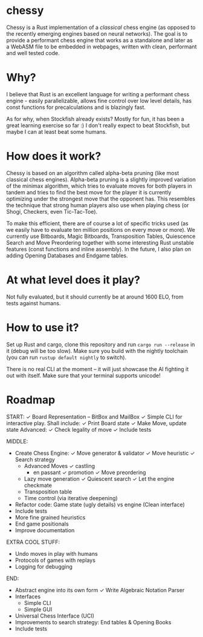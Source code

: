 # chessy
Chessy is a Rust implementation of a _classical_ chess engine (as opposed to the recently emerging
engines based on neural networks). The goal is to provide a performant chess engine that works as a standalone
and later as a WebASM file to be embedded in webpages, written with clean, performant and well tested code.

# Why?
I believe that Rust is an excellent language for writing a performant chess engine - easily parallelizable,
allows fine control over low level details, has const functions for precalculations and is blazingly fast.

As for why, when Stockfish already exists? Mostly for fun, it has been a great learning exercise so far :) 
I don't really expect to beat Stockfish, but maybe I can at least beat some humans. 

# How does it work?
Chessy is based on an algorithm called alpha-beta pruning (like most classical chess engines). Alpha-beta
pruning is a slightly improved variation of the minimax algorithm, which tries to evaluate moves for both players 
in tandem and tries to find the best move for the player it is currently optimizing under the strongest move that
the opponent has. This resembles the technique that strong human players also use when playing chess 
(or Shogi, Checkers, even Tic-Tac-Toe).

To make this efficient, there are of course a lot of specific tricks used (as we easily have to evaluate 
ten million positions on every move or more). We currently use Bitboards, Magic Bitboards, Transposition
Tables, Quiescence Search and Move Preordering together with some interesting Rust unstable features 
(const functions and inline assembly). In the future, I also plan on adding Opening Databases and Endgame tables.

# At what level does it play?
Not fully evaluated, but it should currently be at around 1600 ELO, from tests against humans.

# How to use it?
Set up Rust and cargo, clone this repository and run `cargo run --release` in it (debug will be too slow).
Make sure you build with the nightly toolchain (you can run `rustup default nightly` to switch).

There is no real CLI at the moment – it will just showcase the AI fighting it out with itself. Make sure that
your terminal supports unicode!

# Roadmap
START:
✓ Board Representation – BitBox and MailBox
✓ Simple CLI for interactive play. Shall include:
  ✓ Print Board state
  ✓ Make Move, update state
  Advanced:
  ✓ Check legality of move
✓ Include tests

MIDDLE:
* Create Chess Engine:
  ✓ Move generator & validator
  ✓ Move heuristic
  ✓ Search strategy
  * Advanced Moves
    ✓ castling
    * en passant
    ✓ promotion
  ✓ Move preordering
  * Lazy move generation
  ✓ Quiescent search
  ✓ Let the engine checkmate
  * Transposition table
  * Time control (via iterative deepening)
* Refactor code: Game state (ugly details) vs engine (Clean interface)
* Include tests
* More fine grained heuristics
* End game positionals
* Improve documentation

EXTRA COOL STUFF:
* Undo moves in play with humans
* Protocols of games with replays
* Logging for debugging

END:
* Abstract engine into its own form
✓ Write Algebraic Notation Parser
* Interfaces
  * Simple CLI
  * Simple GUI
* Universal Chess Interface (UCI)
* Improvements to search strategy: End tables & Opening Books
* Include tests
